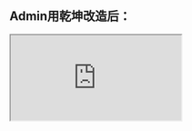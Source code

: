 ## Admin用乾坤改造后：

<iframe
  class="w-full h-full mt-5" src="http://localhost:9090/#/index?token=ST-321-59GMdY0gPHb-0dqMbG1Ql8e8qYosso-backend-95d97f9-59scj">
</iframe>

<!--
click事件，对比两个iframe
分别是admintest1，localhost
从加载速度、router、style样式三方面
<iframe
  class="w-full h-full" src="https://admintest1.yummy.tech/#/">
</iframe>
-->


<div class="mermaid">



</div>

<style>
.mermaid{
  position: fixed;
  top: 60%;
  left: 5%;
}

.slidev-layout.default{
  padding: 25px 25px
}
</style>